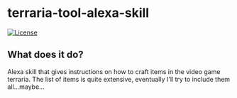 # terraria-tool-alexa-skill
[![License](https://img.shields.io/badge/License-Apache%202.0-blue.svg)](https://raw.githubusercontent.com/jpburnett/terraria-tool-alexa-skill/master/LICENSE)

## What does it do?
Alexa skill that gives instructions on how to craft items in the video game terraria.
The list of items is quite extensive, eventually I'll try to include them all...maybe...
